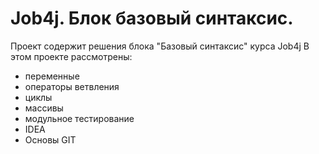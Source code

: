 # Job4j. Блок базовый синтаксис.
Проект содержит решения блока "Базовый синтаксис" курса Job4j
В этом проекте рассмотрены: 
- переменные
- операторы ветвления
- циклы
- массивы
- модульное тестирование
- IDEA
- Основы GIT
